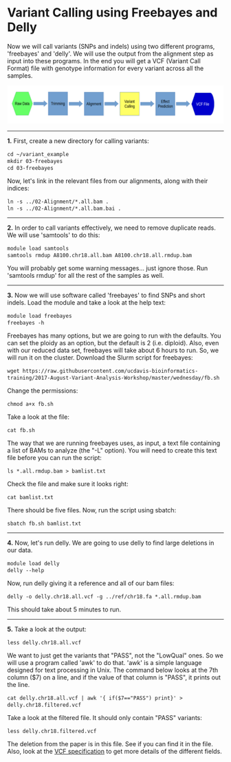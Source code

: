 Variant Calling using Freebayes and Delly
==========================================

Now we will call variants (SNPs and indels) using two different programs, 'freebayes' and 'delly'. We will use the output from the alignment step as input into these programs. In the end you will get a VCF (Variant Call Format) file with genotype information for every variant across all the samples.

![fc04](fc04.png)

---

**1\.** First, create a new directory for calling variants:

    cd ~/variant_example
    mkdir 03-freebayes
    cd 03-freebayes

Now, let's link in the relevant files from our alignments, along with their indices:

    ln -s ../02-Alignment/*.all.bam .
    ln -s ../02-Alignment/*.all.bam.bai .

---

**2\.** In order to call variants effectively, we need to remove duplicate reads. We will use 'samtools' to do this:

    module load samtools
    samtools rmdup A8100.chr18.all.bam A8100.chr18.all.rmdup.bam

You will probably get some warning messages... just ignore those. Run 'samtools rmdup' for all the rest of the samples as well.

---

**3\.** Now we will use software called 'freebayes' to find SNPs and short indels. Load the module and take a look at the help text:

    module load freebayes
    freebayes -h

Freebayes has many options, but we are going to run with the defaults. You can set the ploidy as an option, but the default is 2 (i.e. diploid). Also, even with our reduced data set, freebayes will take about 6 hours to run. So, we will run it on the cluster. Download the Slurm script for freebayes:

    wget https://raw.githubusercontent.com/ucdavis-bioinformatics-training/2017-August-Variant-Analysis-Workshop/master/wednesday/fb.sh

Change the permissions:

    chmod a+x fb.sh

Take a look at the file:

    cat fb.sh

The way that we are running freebayes uses, as input, a text file containing a list of BAMs to analyze (the "-L" option). You will need to create this text file before you can run the script:

    ls *.all.rmdup.bam > bamlist.txt

Check the file and make sure it looks right:

    cat bamlist.txt

There should be five files. Now, run the script using sbatch:

    sbatch fb.sh bamlist.txt

---

**4\.** Now, let's run delly. We are going to use delly to find large deletions in our data. 

    module load delly
    delly --help

Now, run delly giving it a reference and all of our bam files:

    delly -o delly.chr18.all.vcf -g ../ref/chr18.fa *.all.rmdup.bam

This should take about 5 minutes to run.

---

**5\.** Take a look at the output:

    less delly.chr18.all.vcf

We want to just get the variants that "PASS", not the "LowQual" ones. So we will use a program called 'awk' to do that. 'awk' is a simple language designed for text processing in Unix. The command below looks at the 7th column ($7) on a line, and if the value of that column is "PASS", it prints out the line.

    cat delly.chr18.all.vcf | awk '{ if($7=="PASS") print}' > delly.chr18.filtered.vcf

Take a look at the filtered file. It should only contain "PASS" variants:

    less delly.chr18.filtered.vcf

The deletion from the paper is in this file. See if you can find it in the file. Also, look at the [VCF specification](https://samtools.github.io/hts-specs/VCFv4.2.pdf) to get more details of the different fields.
